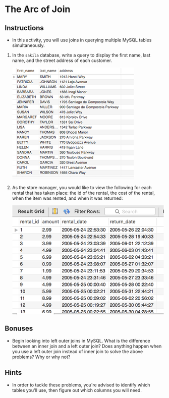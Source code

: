 # The Arc of Join

## Instructions

* In this activity, you will use joins in querying multiple MySQL tables simultaneously. 

1. In the `sakila` database, write a query to display the first name, last name, and the street address of each customer. 

   ![Join_Address](Join_Address.png)

2. As the store manager, you would like to view the following for each rental that has taken place: the id of the rental, the cost of the rental, when the item was rented, and when it was returned: 

   ![Join_Rental](Join_Rental.png) 

## Bonuses

* Begin looking into left outer joins in MySQL. What is the difference between an inner join and a left outer join? Does anything happen when you use a left outer join instead of inner join to solve the above problems? Why or why not?

## Hints

* In order to tackle these problems, you're advised to identify which tables you'll use, then figure out which columns you will need. 
